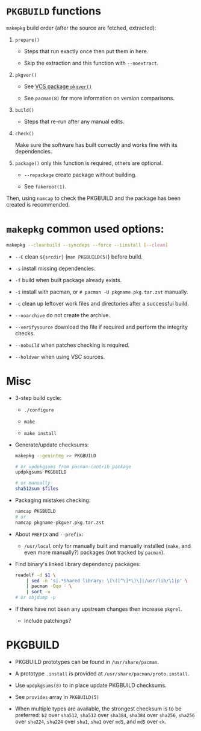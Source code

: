 # `PKGBUILD` functions

`makepkg` build order (after the source are fetched, extracted):

1. `prepare()`

   - Steps that run exactly once then put them in here.

   - Skip the extraction and this function with `--noextract`.

2. `pkgver()`

   - See [VCS package
     `pkgver()`](https://wiki.archlinux.org/title/VCS_package_guidelines#The_pkgver()function)

   - See `pacman(8)` for more information on version comparisons.

3. `build()`

   - Steps that re-run after any manual edits.

4. `check()`

   Make sure the software has built correctly and works fine with its
   dependencies.

5. `package()` only this function is required, others are optional.

   - `--repackage` create package without building.

   - See `fakeroot(1)`.

  Then, using `namcap` to check the PKGBUILD and the package has been
  created is recommended.

# `makepkg` common used options:

```bash
makepkg --cleanbuild --syncdeps --force --iinstall [--clean]
```

- `--C` clean `${srcdir}` (`man PKGBUILD(5)`) before build.

- `-s` install missing dependencies.

- `-f` build when built package already exists.

- `-i` install with pacman, or `# pacman -U pkgname.pkg.tar.zst`
  manually.

- `-c` clean up leftover work files and directories after a successful
  build.

- `--noarchive` do not create the archive.

- `--verifysource` download the file if required and perform the
  integrity checks.

- `--nobuild` when patches checking is required.

- `--holdver` when using VSC sources.

# Misc

- 3-step build cycle:

  + `./configure`

  + `make`

  + `make install`

- Generate/update checksums:

  ```bash
  makepkg --geninteg >> PKGBUILD

  # or updpkgsums from pacman-contrib package
  updpkgsums PKGBUILD

  # or manually
  sha512sum $files
  ```

- Packaging mistakes checking:

  ```bash
  namcap PKGBUILD
  # or
  namcap pkgname-pkgver.pkg.tar.zst
  ```

- About `PREFIX` and `--prefix`:

  + `/usr/local` only for manually built and manually installed (`make`,
    and even more manually?) packages (not tracked by `pacman`).

- Find binary's linked library dependency packages:

  ```bash
  readelf -d $1 \
      | sed -n 's|.*Shared library: \[\([^\]*\)\]|/usr/lib/\1|p' \
      | pacman -Qqo - \
      | sort -u
  # or objdump -p
  ```

- If there have not been any upstream changes then increase `pkgrel`.

  + Include patchings?

# PKGBUILD

- PKGBUILD prototypes can be found in `/usr/share/pacman`.

- A prototype `.install` is provided at
  `/usr/share/pacman/proto.install`.

- Use `updpkgsums(8)` to in place update PKGBUILD checksums.

- See `provides` array in `PKGBUILD(5)`

- When multiple types are available, the strongest checksum is to be
  preferred: `b2` over `sha512`, `sha512` over `sha384`, `sha384` over
  `sha256`, `sha256` over `sha224`, `sha224` over `sha1`, `sha1` over
  `md5`, and `md5` over `ck`.
